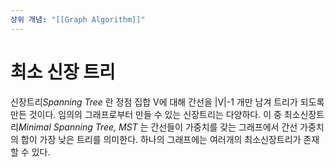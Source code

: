 ```yaml
---
상위 개념: "[[Graph Algorithm]]"
---
```

# 최소 신장 트리
신장트리*Spanning Tree* 란 정점 집합 V에 대해 간선을 |V|-1 개만 남겨 트리가 되도록 만든 것이다. 임의의 그래프로부터 만들 수 있는 신장트리는 다양하다. 이 중 최소신장트리*Minimal Spanning Tree, MST* 는 간선들이 가중치를 갖는 그래프에서 간선 가중치의 합이 가장 낮은 트리를 의미한다. 하나의 그래프에는 여러개의 최소신장트리가 존재할 수 있다.

